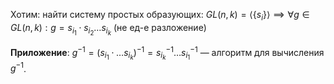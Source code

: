 Хотим: найти систему простых образующих:
$GL(n, k)=\langle \{ s_{i} \} \rangle \implies \forall g \in GL(n, k): g=s_{i_{1}}\cdot s_{i_{2}}\dots s_{i_{k}}$ (не ед-е разложение)

**Приложение**: $g^{-1}=(s_{i_{1}}\cdot\dots s_{i_{k}})^{-1}=s_{i_{k}}^{-1}\dots s_{i_{1}}^{-1}$ — алгоритм для вычисления $g^{-1}$.